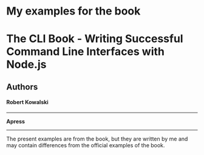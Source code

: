 # My examples for the book 

# The CLI Book - Writing Successful Command Line Interfaces with Node.js

## Authors 

#### Robert Kowalski

--- 

__Apress__ 

--- 

The present examples are from the book, but they are written by me and may contain differences from the official examples of the book.

